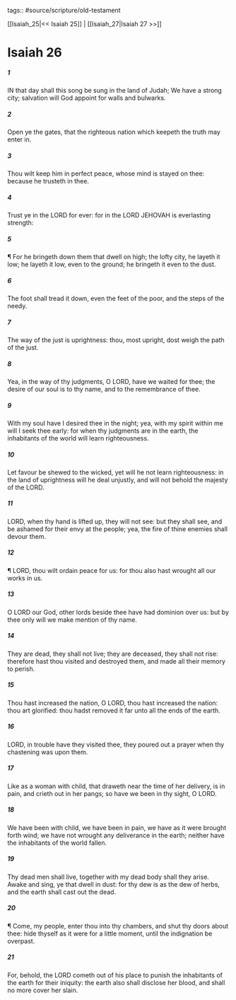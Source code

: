 tags:: #source/scripture/old-testament

[[Isaiah_25|<< Isaiah 25]] | [[Isaiah_27|Isaiah 27 >>]]

# Isaiah 26

##### 1

IN that day shall this song be sung in the land of Judah; We have a strong city; salvation will God appoint for walls and bulwarks.

##### 2

Open ye the gates, that the righteous nation which keepeth the truth may enter in.

##### 3

Thou wilt keep him in perfect peace, whose mind is stayed on thee: because he trusteth in thee.

##### 4

Trust ye in the LORD for ever: for in the LORD JEHOVAH is everlasting strength:

##### 5

¶ For he bringeth down them that dwell on high; the lofty city, he layeth it low; he layeth it low, even to the ground; he bringeth it even to the dust.

##### 6

The foot shall tread it down, even the feet of the poor, and the steps of the needy.

##### 7

The way of the just is uprightness: thou, most upright, dost weigh the path of the just.

##### 8

Yea, in the way of thy judgments, O LORD, have we waited for thee; the desire of our soul is to thy name, and to the remembrance of thee.

##### 9

With my soul have I desired thee in the night; yea, with my spirit within me will I seek thee early: for when thy judgments are in the earth, the inhabitants of the world will learn righteousness.

##### 10

Let favour be shewed to the wicked, yet will he not learn righteousness: in the land of uprightness will he deal unjustly, and will not behold the majesty of the LORD.

##### 11

LORD, when thy hand is lifted up, they will not see: but they shall see, and be ashamed for their envy at the people; yea, the fire of thine enemies shall devour them.

##### 12

¶ LORD, thou wilt ordain peace for us: for thou also hast wrought all our works in us.

##### 13

O LORD our God, other lords beside thee have had dominion over us: but by thee only will we make mention of thy name.

##### 14

They are dead, they shall not live; they are deceased, they shall not rise: therefore hast thou visited and destroyed them, and made all their memory to perish.

##### 15

Thou hast increased the nation, O LORD, thou hast increased the nation: thou art glorified: thou hadst removed it far unto all the ends of the earth.

##### 16

LORD, in trouble have they visited thee, they poured out a prayer when thy chastening was upon them.

##### 17

Like as a woman with child, that draweth near the time of her delivery, is in pain, and crieth out in her pangs; so have we been in thy sight, O LORD.

##### 18

We have been with child, we have been in pain, we have as it were brought forth wind; we have not wrought any deliverance in the earth; neither have the inhabitants of the world fallen.

##### 19

Thy dead men shall live, together with my dead body shall they arise. Awake and sing, ye that dwell in dust: for thy dew is as the dew of herbs, and the earth shall cast out the dead.

##### 20

¶ Come, my people, enter thou into thy chambers, and shut thy doors about thee: hide thyself as it were for a little moment, until the indignation be overpast.

##### 21

For, behold, the LORD cometh out of his place to punish the inhabitants of the earth for their iniquity: the earth also shall disclose her blood, and shall no more cover her slain.
